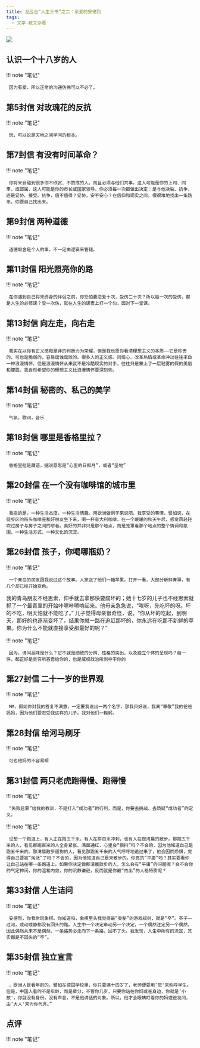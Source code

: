 ```yaml
---
title: 龙应台“人生三书”之二：亲爱的安德烈
tags:
  - 文学-散文杂著
---
```


![](https://wfqqreader-1252317822.image.myqcloud.com/cover/125/651125/s_651125.jpg)


## 认识一个十八岁的人




!!! note "笔记"

	 因为有爱，所以正常的沟通仿佛可以不必了。
 


## 第5封信 对玫瑰花的反抗




!!! note "笔记"

	 玩，可以说是天地之间学问的根本。
 


## 第7封信 有没有时间革命？




!!! note "笔记"

	 你将来会碰到很多你不欣赏、不赞成的人，而且必须与他们共事。这人可能是你的上司、同事，或部属，这人可能是你的市长或国家领导。你必须每一次都做出决定：是与他决裂、抗争，还是妥协、接受。抗争，值不值得？妥协，安不安心？在信仰和现实之间，很艰难地找出一条路来。你要自己找出来。
 


## 第9封信 两种道德




!!! note "笔记"

	 道德取舍是个人的事，不一定由逻辑来管辖。
 


## 第11封信 阳光照亮你的路




!!! note "笔记"

	 在你遇到自己将来终身的伴侣之前，你恐怕要恋爱十次，受伤二十次？所以每一次的受伤，都是人生的必修课？受一次伤，就在人生的课表上打一个勾，面对下一堂课。 


## 第13封信 向左走，向右走




!!! note "笔记"

	 我实在以你有正义感和是非的判断力为荣耀，但是我也愿你看清理想主义的本质——它是珍贵的，可也是脆弱的，容易腐蚀腐败的。很多人的正义感、同情心、改革热情或革命冲动往往来自一种浪漫情怀，但是浪漫情怀从来就不是冷酷现实的对手，往往只是蒙上了一层轻雾的假的美丽和朦胧。我自然希望你的理想主义比浪漫情怀要深刻些。
 


## 第14封信 秘密的、私己的美学




!!! note "笔记"

	 气氛，歌词，音乐 


## 第18封信 哪里是香格里拉？




!!! note "笔记"

	 香格里拉是藏语，据说意思是“心里的日和月”，或者“圣地” 


## 第20封信 在一个没有咖啡馆的城市里




!!! note "笔记"

	 我指的是，一种生活态度，一种生活情趣。用欧洲做例子来说吧。我享受的事情，譬如说，在徒步区的街头咖啡座和好朋友坐下来，喝一杯意大利咖啡，在一个暖暖的秋天午后，感觉风轻轻吹过房子与房子之间的窄巷。美好的并非只是那个地点，而是笼罩着那个地点的整个情调和氛围，一种生活方式，一种文化的沉淀。
 


## 第26封信 孩子，你喝哪瓶奶？




!!! note "笔记"

	 一个青岛的朋友跟我说过这个故事。人家送了他们一箱苹果。打开一看，大部分新鲜青翠，有几个却已经开始变色。
我的青岛朋友不经思索，伸手就去拿那快要腐坏的；她十七岁的儿子也不经思索就抓了一个最青翠的开始咔嚓咔嚓啃起来。他母亲急急说，“唉呀，先吃坏的呀。坏的不吃，明天怕就不能吃了。”
儿子觉得母亲很奇怪，说，“你从坏的吃起，到明天，那好的也逐渐变坏了，结果你就一路在追赶那坏的，你永远在吃那不新鲜的苹果。你为什么不能就直接享受那最好的呢？”
 


!!! note "笔记"

	 因为，请问品味是什么？它不就是细致的分辨、性格的突出，以及独立个体的呈现吗？每一件，都正好是贫穷所吝啬给你的，也是威权政治所剥夺于你的 


## 第27封信 二十一岁的世界观




!!! note "笔记"

	 MM，假如你对我的答复不满意，一定要我说出一两个名字，那我只好说，我真“尊敬”我的爸爸妈妈，因为他们要忍受我这样的儿子。我对他们一鞠躬。
 


## 第28封信 给河马刷牙




!!! note "笔记"

	 可也他妈的不容易啊 


## 第31封信 两只老虎跑得慢、跑得慢




!!! note "笔记"

	 “失败启蒙”给我的教训，不是打入“成功者”的行列，而是，你要去挑战、去质疑“成功者”的定义。
 


!!! note "笔记"

	 设想一个跑道上，有人正在跑五千米，有人在拼百米冲刺，也有人在做清晨的散步。那跑五千米的人，看见那跑百米的人全身紧张、满面通红，心里会“颤抖”吗？不会的，因为他知道自己是跑五千米的。那清晨散步遛狗的人，看见那跑五千米的人气呼呼地追过来了，他会因而恐惧，觉得自己要被“淘汰”了吗？不会的，因为他知道自己是来散步的。你真的“平庸”吗？其实要看你让自己站在哪一条跑道上。如果你决定做那清晨散步的人，怎么会有“平庸”的问题呢？会不会你的气定神闲，你的温和内敛，你的沉静谦逊，反而就是你最“杰出”的人格特质呢？
 


## 第33封信 人生诘问




!!! note "笔记"

	 安德烈，你我常玩象棋。你知道吗，象棋里头我觉得最“奥秘”的游戏规则，就是“卒”。卒子一过河，或动或静都没有回头的路。人生中一个决定牵动另一个决定，一个偶然注定另一个偶然，因此偶然从来不是偶然，一条路势必走向下一条路，回不了头。我发现，人生中所有的决定，其实都是不回头的“卒”。
 


## 第35封信 独立宣言




!!! note "笔记"

	 ，欧洲人是看年龄的，譬如在德国学校里，你只要满十四岁了，老师便要用‘您'来称呼学生。但是，中国人看的不是年龄，而是辈分，不管你几岁，只要你站在你妈或爸身边，你就是‘小孩'，你就没有身份，没有声音，不是他讲话的对象。所以，他才会眼睛盯着你的妈或爸发问，由‘大人'来为你代言。” 


## 点评




!!! note "笔记"

	  

